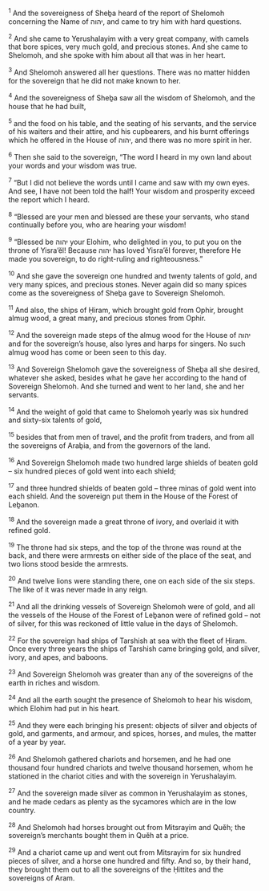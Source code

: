 <sup>1</sup> And the sovereigness of Sheḇa heard of the report of Shelomoh concerning the Name of יהוה, and came to try him with hard questions.

<sup>2</sup> And she came to Yerushalayim with a very great company, with camels that bore spices, very much gold, and precious stones. And she came to Shelomoh, and she spoke with him about all that was in her heart.

<sup>3</sup> And Shelomoh answered all her questions. There was no matter hidden for the sovereign that he did not make known to her.

<sup>4</sup> And the sovereigness of Sheḇa saw all the wisdom of Shelomoh, and the house that he had built,

<sup>5</sup> and the food on his table, and the seating of his servants, and the service of his waiters and their attire, and his cupbearers, and his burnt offerings which he offered in the House of יהוה, and there was no more spirit in her.

<sup>6</sup> Then she said to the sovereign, “The word I heard in my own land about your words and your wisdom was true.

<sup>7</sup> “But I did not believe the words until I came and saw with my own eyes. And see, I have not been told the half! Your wisdom and prosperity exceed the report which I heard.

<sup>8</sup> “Blessed are your men and blessed are these your servants, who stand continually before you, who are hearing your wisdom!

<sup>9</sup> “Blessed be יהוה your Elohim, who delighted in you, to put you on the throne of Yisra’ĕl! Because יהוה has loved Yisra’ĕl forever, therefore He made you sovereign, to do right-ruling and righteousness.”

<sup>10</sup> And she gave the sovereign one hundred and twenty talents of gold, and very many spices, and precious stones. Never again did so many spices come as the sovereigness of Sheḇa gave to Sovereign Shelomoh.

<sup>11</sup> And also, the ships of Ḥiram, which brought gold from Ophir, brought almug wood, a great many, and precious stones from Ophir.

<sup>12</sup> And the sovereign made steps of the almug wood for the House of יהוה and for the sovereign’s house, also lyres and harps for singers. No such almug wood has come or been seen to this day.

<sup>13</sup> And Sovereign Shelomoh gave the sovereigness of Sheḇa all she desired, whatever she asked, besides what he gave her according to the hand of Sovereign Shelomoh. And she turned and went to her land, she and her servants.

<sup>14</sup> And the weight of gold that came to Shelomoh yearly was six hundred and sixty-six talents of gold,

<sup>15</sup> besides that from men of travel, and the profit from traders, and from all the sovereigns of Araḇia, and from the governors of the land.

<sup>16</sup> And Sovereign Shelomoh made two hundred large shields of beaten gold – six hundred pieces of gold went into each shield;

<sup>17</sup> and three hundred shields of beaten gold – three minas of gold went into each shield. And the sovereign put them in the House of the Forest of Leḇanon.

<sup>18</sup> And the sovereign made a great throne of ivory, and overlaid it with refined gold.

<sup>19</sup> The throne had six steps, and the top of the throne was round at the back, and there were armrests on either side of the place of the seat, and two lions stood beside the armrests.

<sup>20</sup> And twelve lions were standing there, one on each side of the six steps. The like of it was never made in any reign.

<sup>21</sup> And all the drinking vessels of Sovereign Shelomoh were of gold, and all the vessels of the House of the Forest of Leḇanon were of refined gold – not of silver, for this was reckoned of little value in the days of Shelomoh.

<sup>22</sup> For the sovereign had ships of Tarshish at sea with the fleet of Ḥiram. Once every three years the ships of Tarshish came bringing gold, and silver, ivory, and apes, and baboons.

<sup>23</sup> And Sovereign Shelomoh was greater than any of the sovereigns of the earth in riches and wisdom.

<sup>24</sup> And all the earth sought the presence of Shelomoh to hear his wisdom, which Elohim had put in his heart.

<sup>25</sup> And they were each bringing his present: objects of silver and objects of gold, and garments, and armour, and spices, horses, and mules, the matter of a year by year.

<sup>26</sup> And Shelomoh gathered chariots and horsemen, and he had one thousand four hundred chariots and twelve thousand horsemen, whom he stationed in the chariot cities and with the sovereign in Yerushalayim.

<sup>27</sup> And the sovereign made silver as common in Yerushalayim as stones, and he made cedars as plenty as the sycamores which are in the low country.

<sup>28</sup> And Shelomoh had horses brought out from Mitsrayim and Quĕh; the sovereign’s merchants bought them in Quĕh at a price.

<sup>29</sup> And a chariot came up and went out from Mitsrayim for six hundred pieces of silver, and a horse one hundred and fifty. And so, by their hand, they brought them out to all the sovereigns of the Ḥittites and the sovereigns of Aram.

